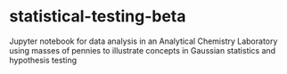 # statistical-testing-beta
Jupyter notebook for data analysis in an Analytical Chemistry Laboratory using masses of pennies to illustrate concepts in Gaussian statistics and hypothesis testing
